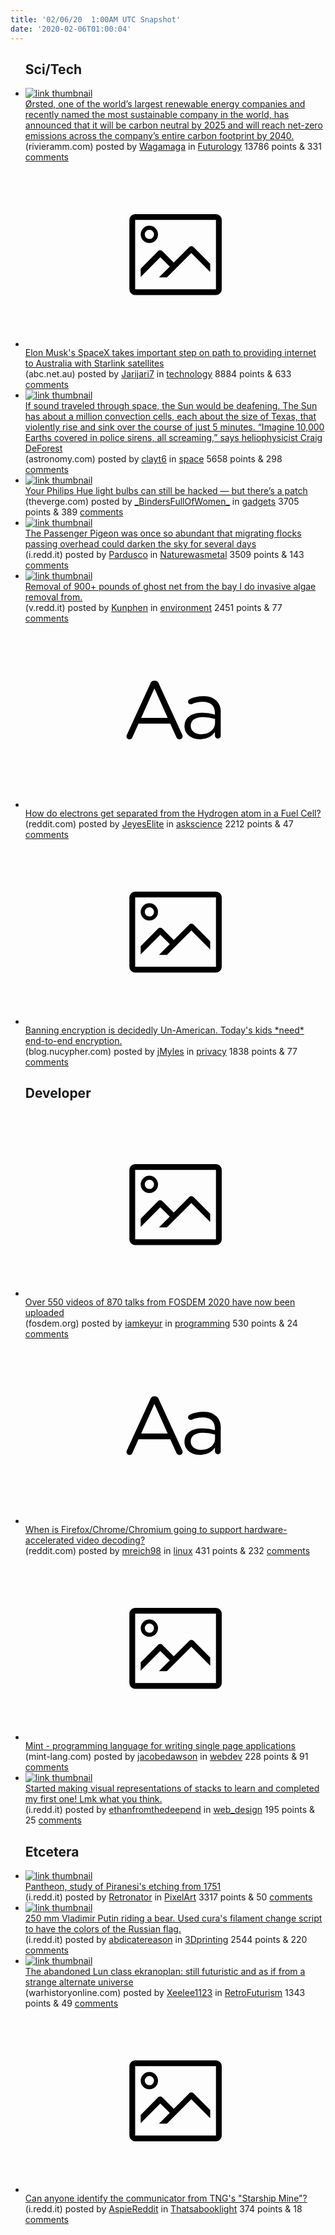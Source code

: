```yaml
---
title: '02/06/20  1:00AM UTC Snapshot'
date: '2020-02-06T01:00:04'
---
```

<ul>
<h2>Sci/Tech</h2>

<li><a href='https://www.rivieramm.com/news-content-hub/oslashrsted-lays-out-ambitious-path-towards-carbon-neutrality-57884'><img src='https://b.thumbs.redditmedia.com/8097caB9sxEdwC3BQJyyRUW46kUbwD9miqrqZF1ziHY.jpg' alt='link thumbnail'></a><div><div class='linkTitle'><a href='https://www.rivieramm.com/news-content-hub/oslashrsted-lays-out-ambitious-path-towards-carbon-neutrality-57884'>Ørsted, one of the world’s largest renewable energy companies and recently named the most sustainable company in the world, has announced that it will be carbon neutral by 2025 and will reach net-zero emissions across the company’s entire carbon footprint by 2040.</a></div>(rivieramm.com) posted by <a href='https://www.reddit.com/user/Wagamaga'>Wagamaga</a> in <a href='https://www.reddit.com/r/Futurology'>Futurology</a> 13786 points & 331 <a href='https://www.reddit.com/r/Futurology/comments/ez71ih/ørsted_one_of_the_worlds_largest_renewable_energy/'>comments</a></div></li>

<li><a href='https://www.abc.net.au/news/2020-02-05/elon-musk-spacex-starlink-step-toward-internet-in-australia/11934158'><svg version='1.1' viewBox='-34 -14 104 64' preserveAspectRatio='xMidYMid meet' xmlns='http://www.w3.org/2000/svg' xmlns:xlink='http://www.w3.org/1999/xlink'>
    <title>link thumbnail</title>
    <path d='M32,4H4A2,2,0,0,0,2,6V30a2,2,0,0,0,2,2H32a2,2,0,0,0,2-2V6A2,2,0,0,0,32,4ZM4,30V6H32V30Z'></path>
    <path d='M8.92,14a3,3,0,1,0-3-3A3,3,0,0,0,8.92,14Zm0-4.6A1.6,1.6,0,1,1,7.33,11,1.6,1.6,0,0,1,8.92,9.41Z'></path>
    <path d='M22.78,15.37l-5.4,5.4-4-4a1,1,0,0,0-1.41,0L5.92,22.9v2.83l6.79-6.79L16,22.18l-3.75,3.75H15l8.45-8.45L30,24V21.18l-5.81-5.81A1,1,0,0,0,22.78,15.37Z'></path>
    </svg></a><div><div class='linkTitle'><a href='https://www.abc.net.au/news/2020-02-05/elon-musk-spacex-starlink-step-toward-internet-in-australia/11934158'>Elon Musk's SpaceX takes important step on path to providing internet to Australia with Starlink satellites</a></div>(abc.net.au) posted by <a href='https://www.reddit.com/user/Jarijari7'>Jarijari7</a> in <a href='https://www.reddit.com/r/technology'>technology</a> 8884 points & 633 <a href='https://www.reddit.com/r/technology/comments/ez7f96/elon_musks_spacex_takes_important_step_on_path_to/'>comments</a></div></li>

<li><a href='http://www.astronomy.com/news/2020/02/what-would-the-sun-sound-like'><img src='https://b.thumbs.redditmedia.com/hXiZbEjnne4KavsjrKe2YfOY9T8SXbcboAz1v1xUloU.jpg' alt='link thumbnail'></a><div><div class='linkTitle'><a href='http://www.astronomy.com/news/2020/02/what-would-the-sun-sound-like'>If sound traveled through space, the Sun would be deafening. The Sun has about a million convection cells, each about the size of Texas, that violently rise and sink over the course of just 5 minutes. “Imagine 10,000 Earths covered in police sirens, all screaming,” says heliophysicist Craig DeForest</a></div>(astronomy.com) posted by <a href='https://www.reddit.com/user/clayt6'>clayt6</a> in <a href='https://www.reddit.com/r/space'>space</a> 5658 points & 298 <a href='https://www.reddit.com/r/space/comments/ezfv30/if_sound_traveled_through_space_the_sun_would_be/'>comments</a></div></li>

<li><a href='https://www.theverge.com/2020/2/5/21123491/philips-hue-bulb-hack-hub-firmware-patch-update'><img src='https://b.thumbs.redditmedia.com/Ck3Jysc4QgCWAmaRdcG9qP_oItfbO4_uisLjx0sPu7Q.jpg' alt='link thumbnail'></a><div><div class='linkTitle'><a href='https://www.theverge.com/2020/2/5/21123491/philips-hue-bulb-hack-hub-firmware-patch-update'>Your Philips Hue light bulbs can still be hacked — but there’s a patch</a></div>(theverge.com) posted by <a href='https://www.reddit.com/user/_BindersFullOfWomen_'>_BindersFullOfWomen_</a> in <a href='https://www.reddit.com/r/gadgets'>gadgets</a> 3705 points & 389 <a href='https://www.reddit.com/r/gadgets/comments/ez9wz2/your_philips_hue_light_bulbs_can_still_be_hacked/'>comments</a></div></li>

<li><a href='https://i.redd.it/xjr7rize73f41.png'><img src='https://b.thumbs.redditmedia.com/FJXhrEj4CmLmCol0HZ54GCLuD_UyYls6fkrXa-dVVQo.jpg' alt='link thumbnail'></a><div><div class='linkTitle'><a href='https://i.redd.it/xjr7rize73f41.png'>The Passenger Pigeon was once so abundant that migrating flocks passing overhead could darken the sky for several days</a></div>(i.redd.it) posted by <a href='https://www.reddit.com/user/Pardusco'>Pardusco</a> in <a href='https://www.reddit.com/r/Naturewasmetal'>Naturewasmetal</a> 3509 points & 143 <a href='https://www.reddit.com/r/Naturewasmetal/comments/ez7xz7/the_passenger_pigeon_was_once_so_abundant_that/'>comments</a></div></li>

<li><a href='https://v.redd.it/xuucafne51f41'><img src='https://b.thumbs.redditmedia.com/1phy_nttFtVDvxT6gtf-wk8ejBhaneNxtrtMNEPUHEE.jpg' alt='link thumbnail'></a><div><div class='linkTitle'><a href='https://v.redd.it/xuucafne51f41'>Removal of 900+ pounds of ghost net from the bay I do invasive algae removal from.</a></div>(v.redd.it) posted by <a href='https://www.reddit.com/user/Kunphen'>Kunphen</a> in <a href='https://www.reddit.com/r/environment'>environment</a> 2451 points & 77 <a href='https://www.reddit.com/r/environment/comments/ez6ds7/removal_of_900_pounds_of_ghost_net_from_the_bay_i/'>comments</a></div></li>

<li><a href='https://www.reddit.com/r/askscience/comments/ez7mnt/how_do_electrons_get_separated_from_the_hydrogen/'><svg version='1.1' viewBox='-34 -12 104 64' preserveAspectRatio='xMidYMid slice' xmlns='http://www.w3.org/2000/svg' xmlns:xlink='http://www.w3.org/1999/xlink'>
    <title>text link thumbnail</title>
    <path d='M12.19,8.84a1.45,1.45,0,0,0-1.4-1h-.12a1.46,1.46,0,0,0-1.42,1L1.14,26.56a1.29,1.29,0,0,0-.14.59,1,1,0,0,0,1,1,1.12,1.12,0,0,0,1.08-.77l2.08-4.65h11l2.08,4.59a1.24,1.24,0,0,0,1.12.83,1.08,1.08,0,0,0,1.08-1.08,1.64,1.64,0,0,0-.14-.57ZM6.08,20.71l4.59-10.22,4.6,10.22Z'>
    </path>
    <path d='M32.24,14.78A6.35,6.35,0,0,0,27.6,13.2a11.36,11.36,0,0,0-4.7,1,1,1,0,0,0-.58.89,1,1,0,0,0,.94.92,1.23,1.23,0,0,0,.39-.08,8.87,8.87,0,0,1,3.72-.81c2.7,0,4.28,1.33,4.28,3.92v.5a15.29,15.29,0,0,0-4.42-.61c-3.64,0-6.14,1.61-6.14,4.64v.05c0,2.95,2.7,4.48,5.37,4.48a6.29,6.29,0,0,0,5.19-2.48V26.9a1,1,0,0,0,1,1,1,1,0,0,0,1-1.06V19A5.71,5.71,0,0,0,32.24,14.78Zm-.56,7.7c0,2.28-2.17,3.89-4.81,3.89-1.94,0-3.61-1.06-3.61-2.86v-.06c0-1.8,1.5-3,4.2-3a15.2,15.2,0,0,1,4.22.61Z'>
    </path>
    </svg></a><div><div class='linkTitle'><a href='https://www.reddit.com/r/askscience/comments/ez7mnt/how_do_electrons_get_separated_from_the_hydrogen/'>How do electrons get separated from the Hydrogen atom in a Fuel Cell?</a></div>(reddit.com) posted by <a href='https://www.reddit.com/user/JeyesElite'>JeyesElite</a> in <a href='https://www.reddit.com/r/askscience'>askscience</a> 2212 points & 47 <a href='https://www.reddit.com/r/askscience/comments/ez7mnt/how_do_electrons_get_separated_from_the_hydrogen/'>comments</a></div></li>

<li><a href='https://blog.nucypher.com/todays-kids-need-end-to-end-encryption/'><svg version='1.1' viewBox='-34 -14 104 64' preserveAspectRatio='xMidYMid meet' xmlns='http://www.w3.org/2000/svg' xmlns:xlink='http://www.w3.org/1999/xlink'>
    <title>link thumbnail</title>
    <path d='M32,4H4A2,2,0,0,0,2,6V30a2,2,0,0,0,2,2H32a2,2,0,0,0,2-2V6A2,2,0,0,0,32,4ZM4,30V6H32V30Z'></path>
    <path d='M8.92,14a3,3,0,1,0-3-3A3,3,0,0,0,8.92,14Zm0-4.6A1.6,1.6,0,1,1,7.33,11,1.6,1.6,0,0,1,8.92,9.41Z'></path>
    <path d='M22.78,15.37l-5.4,5.4-4-4a1,1,0,0,0-1.41,0L5.92,22.9v2.83l6.79-6.79L16,22.18l-3.75,3.75H15l8.45-8.45L30,24V21.18l-5.81-5.81A1,1,0,0,0,22.78,15.37Z'></path>
    </svg></a><div><div class='linkTitle'><a href='https://blog.nucypher.com/todays-kids-need-end-to-end-encryption/'>Banning encryption is decidedly Un-American. Today's kids *need* end-to-end encryption.</a></div>(blog.nucypher.com) posted by <a href='https://www.reddit.com/user/jMyles'>jMyles</a> in <a href='https://www.reddit.com/r/privacy'>privacy</a> 1838 points & 77 <a href='https://www.reddit.com/r/privacy/comments/ez6i9n/banning_encryption_is_decidedly_unamerican_todays/'>comments</a></div></li>

<h2>Developer</h2>

<li><a href='https://fosdem.org/2020/schedule/events/'><svg version='1.1' viewBox='-34 -14 104 64' preserveAspectRatio='xMidYMid meet' xmlns='http://www.w3.org/2000/svg' xmlns:xlink='http://www.w3.org/1999/xlink'>
    <title>link thumbnail</title>
    <path d='M32,4H4A2,2,0,0,0,2,6V30a2,2,0,0,0,2,2H32a2,2,0,0,0,2-2V6A2,2,0,0,0,32,4ZM4,30V6H32V30Z'></path>
    <path d='M8.92,14a3,3,0,1,0-3-3A3,3,0,0,0,8.92,14Zm0-4.6A1.6,1.6,0,1,1,7.33,11,1.6,1.6,0,0,1,8.92,9.41Z'></path>
    <path d='M22.78,15.37l-5.4,5.4-4-4a1,1,0,0,0-1.41,0L5.92,22.9v2.83l6.79-6.79L16,22.18l-3.75,3.75H15l8.45-8.45L30,24V21.18l-5.81-5.81A1,1,0,0,0,22.78,15.37Z'></path>
    </svg></a><div><div class='linkTitle'><a href='https://fosdem.org/2020/schedule/events/'>Over 550 videos of 870 talks from FOSDEM 2020 have now been uploaded</a></div>(fosdem.org) posted by <a href='https://www.reddit.com/user/iamkeyur'>iamkeyur</a> in <a href='https://www.reddit.com/r/programming'>programming</a> 530 points & 24 <a href='https://www.reddit.com/r/programming/comments/ezbka7/over_550_videos_of_870_talks_from_fosdem_2020/'>comments</a></div></li>

<li><a href='https://www.reddit.com/r/linux/comments/ezbl7g/when_is_firefoxchromechromium_going_to_support/'><svg version='1.1' viewBox='-34 -12 104 64' preserveAspectRatio='xMidYMid slice' xmlns='http://www.w3.org/2000/svg' xmlns:xlink='http://www.w3.org/1999/xlink'>
    <title>text link thumbnail</title>
    <path d='M12.19,8.84a1.45,1.45,0,0,0-1.4-1h-.12a1.46,1.46,0,0,0-1.42,1L1.14,26.56a1.29,1.29,0,0,0-.14.59,1,1,0,0,0,1,1,1.12,1.12,0,0,0,1.08-.77l2.08-4.65h11l2.08,4.59a1.24,1.24,0,0,0,1.12.83,1.08,1.08,0,0,0,1.08-1.08,1.64,1.64,0,0,0-.14-.57ZM6.08,20.71l4.59-10.22,4.6,10.22Z'>
    </path>
    <path d='M32.24,14.78A6.35,6.35,0,0,0,27.6,13.2a11.36,11.36,0,0,0-4.7,1,1,1,0,0,0-.58.89,1,1,0,0,0,.94.92,1.23,1.23,0,0,0,.39-.08,8.87,8.87,0,0,1,3.72-.81c2.7,0,4.28,1.33,4.28,3.92v.5a15.29,15.29,0,0,0-4.42-.61c-3.64,0-6.14,1.61-6.14,4.64v.05c0,2.95,2.7,4.48,5.37,4.48a6.29,6.29,0,0,0,5.19-2.48V26.9a1,1,0,0,0,1,1,1,1,0,0,0,1-1.06V19A5.71,5.71,0,0,0,32.24,14.78Zm-.56,7.7c0,2.28-2.17,3.89-4.81,3.89-1.94,0-3.61-1.06-3.61-2.86v-.06c0-1.8,1.5-3,4.2-3a15.2,15.2,0,0,1,4.22.61Z'>
    </path>
    </svg></a><div><div class='linkTitle'><a href='https://www.reddit.com/r/linux/comments/ezbl7g/when_is_firefoxchromechromium_going_to_support/'>When is Firefox/Chrome/Chromium going to support hardware-accelerated video decoding?</a></div>(reddit.com) posted by <a href='https://www.reddit.com/user/mreich98'>mreich98</a> in <a href='https://www.reddit.com/r/linux'>linux</a> 431 points & 232 <a href='https://www.reddit.com/r/linux/comments/ezbl7g/when_is_firefoxchromechromium_going_to_support/'>comments</a></div></li>

<li><a href='https://www.mint-lang.com/'><svg version='1.1' viewBox='-34 -14 104 64' preserveAspectRatio='xMidYMid meet' xmlns='http://www.w3.org/2000/svg' xmlns:xlink='http://www.w3.org/1999/xlink'>
    <title>link thumbnail</title>
    <path d='M32,4H4A2,2,0,0,0,2,6V30a2,2,0,0,0,2,2H32a2,2,0,0,0,2-2V6A2,2,0,0,0,32,4ZM4,30V6H32V30Z'></path>
    <path d='M8.92,14a3,3,0,1,0-3-3A3,3,0,0,0,8.92,14Zm0-4.6A1.6,1.6,0,1,1,7.33,11,1.6,1.6,0,0,1,8.92,9.41Z'></path>
    <path d='M22.78,15.37l-5.4,5.4-4-4a1,1,0,0,0-1.41,0L5.92,22.9v2.83l6.79-6.79L16,22.18l-3.75,3.75H15l8.45-8.45L30,24V21.18l-5.81-5.81A1,1,0,0,0,22.78,15.37Z'></path>
    </svg></a><div><div class='linkTitle'><a href='https://www.mint-lang.com/'>Mint - programming language for writing single page applications</a></div>(mint-lang.com) posted by <a href='https://www.reddit.com/user/jacobedawson'>jacobedawson</a> in <a href='https://www.reddit.com/r/webdev'>webdev</a> 228 points & 91 <a href='https://www.reddit.com/r/webdev/comments/ezbslf/mint_programming_language_for_writing_single_page/'>comments</a></div></li>

<li><a href='https://i.redd.it/c86yparzh0f41.png'><img src='https://b.thumbs.redditmedia.com/Cgfz6KTwjzlkZ5EZOvS81FyCXfiU0YF7xfSXCJvgEyw.jpg' alt='link thumbnail'></a><div><div class='linkTitle'><a href='https://i.redd.it/c86yparzh0f41.png'>Started making visual representations of stacks to learn and completed my first one! Lmk what you think.</a></div>(i.redd.it) posted by <a href='https://www.reddit.com/user/ethanfromthedeepend'>ethanfromthedeepend</a> in <a href='https://www.reddit.com/r/web_design'>web_design</a> 195 points & 25 <a href='https://www.reddit.com/r/web_design/comments/ez25hb/started_making_visual_representations_of_stacks/'>comments</a></div></li>

<h2>Etcetera</h2>

<li><a href='https://i.redd.it/vafvjti3p3f41.png'><img src='https://b.thumbs.redditmedia.com/ztrvtc_cztb17zf6WQu6EssmF9xuu9iWabDAhy0Xguo.jpg' alt='link thumbnail'></a><div><div class='linkTitle'><a href='https://i.redd.it/vafvjti3p3f41.png'>Pantheon, study of Piranesi's etching from 1751</a></div>(i.redd.it) posted by <a href='https://www.reddit.com/user/Retronator'>Retronator</a> in <a href='https://www.reddit.com/r/PixelArt'>PixelArt</a> 3317 points & 50 <a href='https://www.reddit.com/r/PixelArt/comments/ez8zwn/pantheon_study_of_piranesis_etching_from_1751/'>comments</a></div></li>

<li><a href='https://i.redd.it/b7wy7phf44f41.jpg'><img src='https://b.thumbs.redditmedia.com/UXRu6vHEsKGIbnKvUNGikdRs3EKvF38mfwUelQaCVLc.jpg' alt='link thumbnail'></a><div><div class='linkTitle'><a href='https://i.redd.it/b7wy7phf44f41.jpg'>250 mm Vladimir Putin riding a bear. Used cura's filament change script to have the colors of the Russian flag.</a></div>(i.redd.it) posted by <a href='https://www.reddit.com/user/abdicatereason'>abdicatereason</a> in <a href='https://www.reddit.com/r/3Dprinting'>3Dprinting</a> 2544 points & 220 <a href='https://www.reddit.com/r/3Dprinting/comments/eza1vp/250_mm_vladimir_putin_riding_a_bear_used_curas/'>comments</a></div></li>

<li><a href='https://www.warhistoryonline.com/wp-content/uploads/2015/02/2-1.jpg'><img src='https://a.thumbs.redditmedia.com/_4YcpKyFc6DGS0OwzlkKtHMBOFjqV4jYrXZIGTB13P0.jpg' alt='link thumbnail'></a><div><div class='linkTitle'><a href='https://www.warhistoryonline.com/wp-content/uploads/2015/02/2-1.jpg'>The abandoned Lun class ekranoplan: still futuristic and as if from a strange alternate universe</a></div>(warhistoryonline.com) posted by <a href='https://www.reddit.com/user/Xeelee1123'>Xeelee1123</a> in <a href='https://www.reddit.com/r/RetroFuturism'>RetroFuturism</a> 1343 points & 49 <a href='https://www.reddit.com/r/RetroFuturism/comments/ezeg9n/the_abandoned_lun_class_ekranoplan_still/'>comments</a></div></li>

<li><a href='https://i.redd.it/2eo7cjlda2f41.jpg'><svg version='1.1' viewBox='-34 -14 104 64' preserveAspectRatio='xMidYMid meet' xmlns='http://www.w3.org/2000/svg' xmlns:xlink='http://www.w3.org/1999/xlink'>
    <title>link thumbnail</title>
    <path d='M32,4H4A2,2,0,0,0,2,6V30a2,2,0,0,0,2,2H32a2,2,0,0,0,2-2V6A2,2,0,0,0,32,4ZM4,30V6H32V30Z'></path>
    <path d='M8.92,14a3,3,0,1,0-3-3A3,3,0,0,0,8.92,14Zm0-4.6A1.6,1.6,0,1,1,7.33,11,1.6,1.6,0,0,1,8.92,9.41Z'></path>
    <path d='M22.78,15.37l-5.4,5.4-4-4a1,1,0,0,0-1.41,0L5.92,22.9v2.83l6.79-6.79L16,22.18l-3.75,3.75H15l8.45-8.45L30,24V21.18l-5.81-5.81A1,1,0,0,0,22.78,15.37Z'></path>
    </svg></a><div><div class='linkTitle'><a href='https://i.redd.it/2eo7cjlda2f41.jpg'>Can anyone identify the communicator from TNG's "Starship Mine"?</a></div>(i.redd.it) posted by <a href='https://www.reddit.com/user/AspieReddit'>AspieReddit</a> in <a href='https://www.reddit.com/r/Thatsabooklight'>Thatsabooklight</a> 374 points & 18 <a href='https://www.reddit.com/r/Thatsabooklight/comments/ez64rl/can_anyone_identify_the_communicator_from_tngs/'>comments</a></div></li>

</ul>
